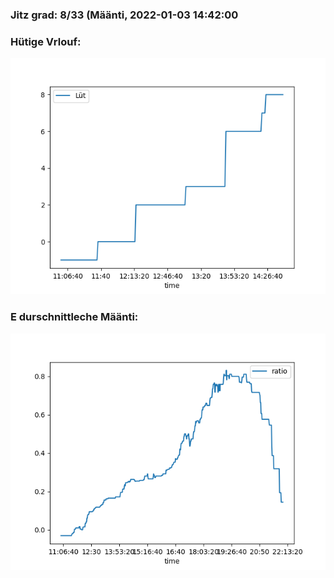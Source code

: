 ### Jitz grad: 8/33 (Määnti, 2022-01-03 14:42:00

### Hütige Vrlouf:
![Graph](Today.png)

### E durschnittleche Määnti:
![Graph](Määnti.png)